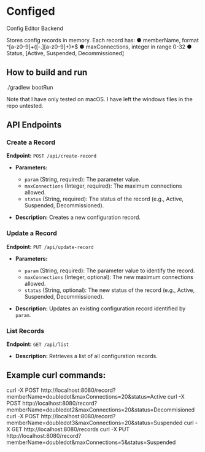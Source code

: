 # Configed

Config Editor Backend

Stores config records in memory. Each record has:
● memberName, format ^[a-z0-9]+([-\.][a-z0-9]+)*$
● maxConnections, integer in range 0-32
● Status, [Active, Suspended, Decommissioned]

## How to build and run

./gradlew bootRun

Note that I have only tested on macOS. I have left the windows files in the repo untested.

## API Endpoints

### Create a Record

**Endpoint:** `POST /api/create-record`

- **Parameters:**
  - `param` (String, required): The parameter value.
  - `maxConnections` (Integer, required): The maximum connections allowed.
  - `status` (String, required): The status of the record (e.g., Active, Suspended, Decommissioned).

- **Description:** Creates a new configuration record.

### Update a Record

**Endpoint:** `PUT /api/update-record`

- **Parameters:**
  - `param` (String, required): The parameter value to identify the record.
  - `maxConnections` (Integer, optional): The new maximum connections allowed.
  - `status` (String, optional): The new status of the record (e.g., Active, Suspended, Decommissioned).

- **Description:** Updates an existing configuration record identified by `param`.

### List Records

**Endpoint:** `GET /api/list`

- **Description:** Retrieves a list of all configuration records.

## Example curl commands:
curl -X POST http://localhost:8080/record\?memberName\=doubledot\&maxConnections\=20\&status\=Active
curl -X POST http://localhost:8080/record\?memberName\=doubledot2\&maxConnections\=20\&status\=Decommisioned
curl -X POST http://localhost:8080/record\?memberName\=doubledot3\&maxConnections\=20\&status\=Suspended
curl -X GET http://localhost:8080/records
curl -X PUT http://localhost:8080/record\?memberName\=doubledot\&maxConnections\=5\&status\=Suspended
